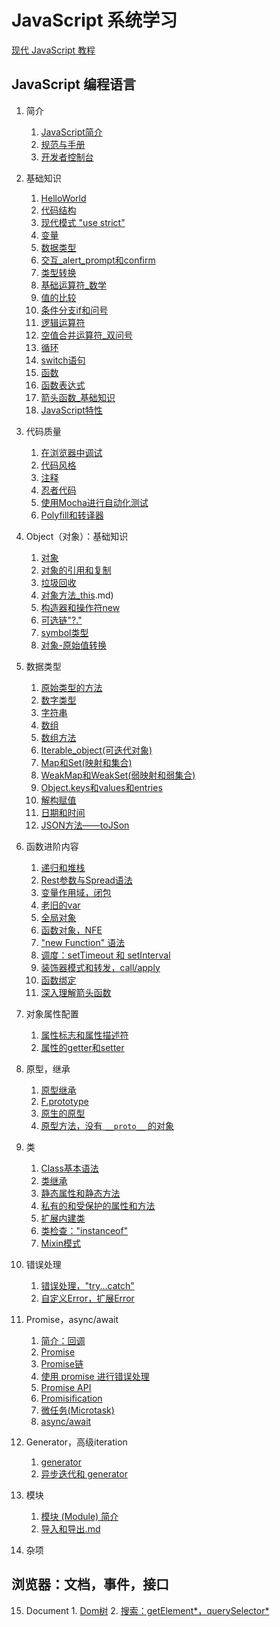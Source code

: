 # JavaScript 系统学习
[现代 JavaScript 教程](https://zh.javascript.info/)

## JavaScript 编程语言
1. 简介
   1. [JavaScript简介](0101JavaScript简介.md)
   2. [规范与手册](0102规范与手册.md)
   3. [开发者控制台](0103开发者控制台.md)

2. 基础知识
   1. [HelloWorld](0201HelloWorld.md)
   2. [代码结构](0202代码结构.md)
   3. [现代模式 "use strict"](0203现代模式use_strict.md)
   4. [变量](0204变量.md)
   5. [数据类型](0205数据类型.md)
   6. [交互_alert_prompt和confirm](0206交互_alert_prompt和confirm.md)
   7. [类型转换](0207类型转换.md)
   8. [基础运算符_数学](0208基础运算符_数学.md)
   9. [值的比较](0209值的比较)
   10. [条件分支if和问号](0210条件分支if和问号.md)
   11. [逻辑运算符](0211逻辑运算符.md)
   12. [空值合并运算符_双问号](0212空值合并运算符_双问号.md)
   13. [循环](0213循环.md)
   14. [switch语句](0214switch语句.md)
   15. [函数](0215函数.md)
   16. [函数表达式](0216函数表达式.md)
   17. [箭头函数_基础知识](0217箭头函数_基础知识.md)
   18. [JavaScript特性](0218JavaScript特性.md)

3. 代码质量
   1. [在浏览器中调试](0301在浏览器中调试.md)
   2. [代码风格](0302代码风格.md)
   3. [注释](0303注释.md)
   4. [忍者代码](0304忍者代码.md)
   5. [使用Mocha进行自动化测试](0305使用Mocha进行自动化测试.md)
   6. [Polyfill和转译器](0306Pollyfill和转译器.md)

4. Object（对象）：基础知识
   1. [对象](0401对象.md)
   2. [对象的引用和复制](0402对象的引用和复制.md)
   3. [垃圾回收](0403垃圾回收.md)
   4. [对象方法_this](0404对象方法_this.md).md)
   5. [构造器和操作符new](0405构造器和操作符new.md)
   6. [可选链"?."](0406可选链“？.”.md)
   7. [symbol类型](0407symbol类型.md)
   8. [对象-原始值转换](0408对象-原始值转换.md)

5. 数据类型
   1. [原始类型的方法](0501原始类型的方法.md)
   2. [数字类型](0502数字类型.md)
   3. [字符串](0503字符串.md)
   4. [数组](0504数组.md)
   5. [数组方法](0505数组方法.md)
   6. [Iterable_object(可迭代对象)](0506Iterable_object(可迭代对象).md)
   7. [Map和Set(映射和集合)](0507Map和Set(映射和集合).md)
   8. [WeakMap和WeakSet(弱映射和弱集合)](0508WeakMap和WeakSet(弱映射和弱集合).md)
   9. [Object.keys和values和entries](0509Object.keys和values和entries.md)
   10. [解构赋值](0510解构赋值.md)
   11. [日期和时间](0511日期和时间.md)
   12. [JSON方法——toJSon](0512JSON方法——toJSon.md)

6. 函数进阶内容
   1. [递归和堆栈](0601递归和堆栈.md)
   2. [Rest参数与Spread语法](0602Rest参数与Spread语法.md)
   3. [变量作用域，闭包](0603变量作用域，闭包.md)
   4. [老旧的var](0604老旧的var.md)
   5. [全局对象](0605全局对象.md)
   6. [函数对象，NFE](0606函数对象，NFE.md)
   7. ["new Function" 语法](0607new_Function语法.md)
   8. [调度：setTimeout 和 setInterval](0608调度：setTimeout和setInterval.md)
   9. [装饰器模式和转发，call/apply](0609装饰器模式和转发，call和apply.md)
   10. [函数绑定](0610函数绑定.md)
   11. [深入理解箭头函数](0611深入理解箭头函数.md)

7. 对象属性配置
   1. [属性标志和属性描述符](0701属性标志和属性描述符.md)
   2. [属性的getter和setter](0702属性的getter和setter.md)

8. 原型，继承
   1. [原型继承](0801原型继承.md)
   2. [F.prototype](0802F.prototype.md)
   3. [原生的原型](0803原生的原型.md)
   4. [原型方法，没有 `__proto__` 的对象](0804原型方法，没有__proto__的对象.md)

9.  类
    1. [Class基本语法](0901Class基本语法.md)
    2. [类继承](0902类继承.md)
    3. [静态属性和静态方法](0903静态属性和静态方法.md)
    4. [私有的和受保护的属性和方法](0904私有的受保护的属性和方法.md)
    5. [扩展内建类](0905扩展内建类.md)
    6. [类检查："instanceof"](0906类检查：“instanceof”.md)
    7. [Mixin模式](0907Mixin模式.md)

10. 错误处理
    1. [错误处理，"try...catch"](1001错误处理，“try...catch”.md)
    2. [自定义Error，扩展Error](1002自定义Error，扩展Error.md)

11. Promise，async/await
    1. [简介：回调](1101简介：回调.md)
    2. [Promise](1102Promise.md)
    3. [Promise链](1103Promise链.md)
    4. [使用 promise 进行错误处理](1104使用promise进行错误处理.md)
    5. [Promise API](1105Primise_API.md)
    6. [Promisification](1106Promisification.md)
    7. [微任务(Microtask)](1107微任务(Microtask).md)
    8. [async/await](1108async_await.md)

12. Generator，高级iteration
    1. [generator](1201generator.md)
    2. [异步迭代和 generator](1202异步迭代和generator.md)

13. 模块
    1. [模块 (Module) 简介](1301模块(Module)简介.md)
    2. [导入和导出.md](1302导入和导出.md)
14. 杂项

## 浏览器：文档，事件，接口
15.  Document
    1. [Dom树](1502Dom树.md)
    2. [搜索：getElement*，querySelector*](1504搜索：getElement，querySelector.md)
